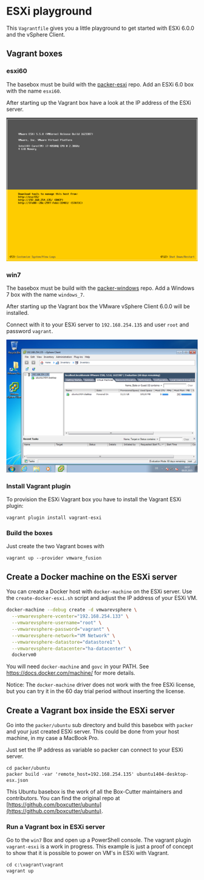 # ESXi playground

This `Vagrantfile` gives you a little playground to get started with ESXi 6.0.0 and the vSphere Client.

## Vagrant boxes

### esxi60

The basebox must be build with the [packer-esxi](https://github.com/StefanScherer/packer-esxi) repo.
Add an ESXi 6.0 box with the name `esxi60`.

After starting up the Vagrant box have a look at the IP address of the ESXi server.

![esxi60](images/esxi55.png)

### win7

The basebox must be build with the [packer-windows](https://github.com/StefanScherer/packer-windows) repo.
Add a Windows 7 box with the name `windows_7`.

After starting up the Vagrant box the VMware vSphere Client 6.0.0 will be installed.

Connect with it to your ESXi server to `192.168.254.135` and user `root` and password `vagrant`.

![win7](images/win7.png)

### Install Vagrant plugin

To provision the ESXi Vagrant box you have to install the Vagrant ESXi plugin:

```
vagrant plugin install vagrant-esxi
```

### Build the boxes

Just create the two Vagrant boxes with

```
vagrant up --provider vmware_fusion
```

## Create a Docker machine on the ESXi server

You can create a Docker host with `docker-machine` on the ESXi server.
Use the `create-docker-esxi.sh` script and adjust the IP address of your ESXi VM.

```bash
docker-machine --debug create -d vmwarevsphere \
  --vmwarevsphere-vcenter="192.168.254.133" \
  --vmwarevsphere-username="root" \
  --vmwarevsphere-password="vagrant" \
  --vmwarevsphere-network="VM Network" \
  --vmwarevsphere-datastore="datastore1" \
  --vmwarevsphere-datacenter="ha-datacenter" \
  dockervm0
```

You will need `docker-machine` and `govc` in your PATH. See https://docs.docker.com/machine/ for more details.

Notice: The `docker-machine` driver does not work with the free ESXi license,
but you can try it in the 60 day trial period without inserting the license.

## Create a Vagrant box inside the ESXi server

Go into the `packer/ubuntu` sub directory and build this basebox with `packer` and your just created ESXi server. This could be done from your host machine, in my case a MacBook Pro.

Just set the IP address as variable so packer can connect to your ESXi server.

```
cd packer/ubuntu
packer build -var 'remote_host=192.168.254.135' ubuntu1404-desktop-esx.json
```

This Ubuntu basebox is the work of all the Box-Cutter maintainers and contributors. You can find the original repo at [https://github.com/boxcutter/ubuntu](https://github.com/boxcutter/ubuntu).

### Run a Vagrant box in ESXi server

Go to the `win7` Box and open up a PowerShell console. The vagrant plugin `vagrant-esxi` is a work in progress. This example is just a proof of concept to show that it is possible to power on VM's in ESXi with Vagrant.

```
cd c:\vagrant\vagrant
vagrant up
```
